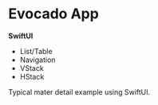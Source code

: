 # Evocado App

**SwiftUI**
- List/Table
- Navigation
- VStack
- HStack


Typical mater detail example using SwiftUI.
